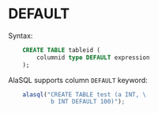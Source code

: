 # DEFAULT

Syntax:
```sql
    CREATE TABLE tableid (
        columnid type DEFAULT expression
    );
```

AlaSQL supports column ```DEFAULT``` keyword:

```js
    alasql("CREATE TABLE test (a INT, \
            b INT DEFAULT 100)");
```